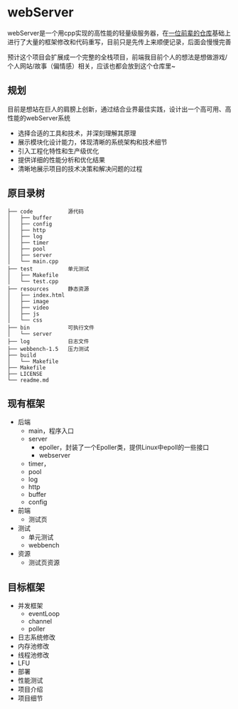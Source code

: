 # webServer
webServer是一个用cpp实现的高性能的轻量级服务器，在[一位前辈的仓库](https://github.com/markparticle/WebServer)基础上进行了大量的框架修改和代码重写，目前只是先传上来顺便记录，后面会慢慢完善

预计这个项目会扩展成一个完整的全栈项目，前端我目前个人的想法是想做游戏/个人网站/故事（偏情感）相关，应该也都会放到这个仓库里~

## 规划
目前是想站在巨人的肩膀上创新，通过结合业界最佳实践，设计出一个高可用、高性能的webServer系统

* 选择合适的工具和技术，并深刻理解其原理
* 展示模块化设计能力，体现清晰的系统架构和技术细节
* 引入工程化特性和生产级优化
* 提供详细的性能分析和优化结果
* 清晰地展示项目的技术决策和解决问题的过程

## 原目录树

    ├── code           源代码
    │   ├── buffer
    │   ├── config
    │   ├── http
    │   ├── log
    │   ├── timer
    │   ├── pool
    │   ├── server
    │   └── main.cpp
    ├── test           单元测试
    │   ├── Makefile
    │   └── test.cpp
    ├── resources      静态资源
    │   ├── index.html
    │   ├── image
    │   ├── video
    │   ├── js
    │   └── css
    ├── bin            可执行文件
    │   └── server
    ├── log            日志文件
    ├── webbench-1.5   压力测试
    ├── build          
    │   └── Makefile
    ├── Makefile
    ├── LICENSE
    └── readme.md

## 现有框架

* 后端
  * main，程序入口
  * server
    * epoller，封装了一个Epoller类，提供Linux中epoll的一些接口
    * webserver
  * timer，
  * pool
  * log
  * http
  * buffer
  * config
* 前端
  * 测试页
* 测试
  * 单元测试
  * webbench
* 资源
  * 测试页资源

## 目标框架
* 并发框架
  * eventLoop
  * channel
  * poller
* 日志系统修改
* 内存池修改
* 线程池修改
* LFU
* 部署
* 性能测试
* 项目介绍
* 项目细节
